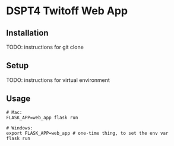 # DSPT4 Twitoff Web App

## Installation

TODO: instructions for git clone

## Setup

TODO: instructions for virtual environment

## Usage

```shell script
# Mac:
FLASK_APP=web_app flask run

# Windows:
export FLASK_APP=web_app # one-time thing, to set the env var
flask run
```
